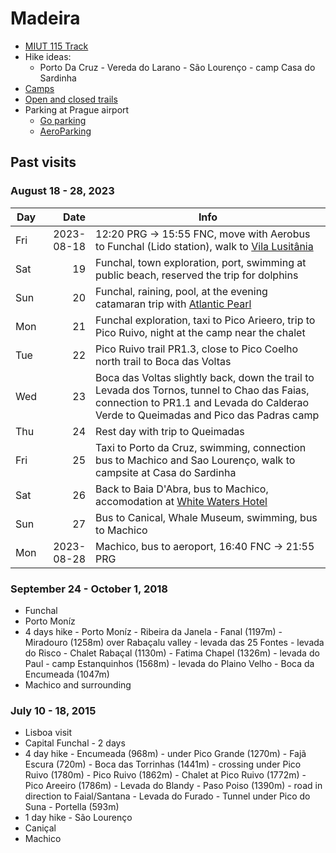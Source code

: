# Madeira

 - [MIUT 115 Track](https://www.miutmadeira.com/en/race/115-course)
 - Hike ideas: 
   - Porto Da Cruz - Vereda do Larano - São Lourenço - camp Casa do Sardinha
 - [Camps](https://www.madeiracamping.com/)
 - [Open and closed trails](https://visitmadeira.com/media/rcradgkh/percursos-pedestres-recomendados.pdf)
 - Parking at Prague airport
   - [Go parking](https://www.goparking.cz/parkovani/)
   - [AeroParking](https://www.prg.aero/parkovani#dny)

## Past visits

### August 18 - 28, 2023

| Day |       Date | Info                                                                                                                                                                                 |
| --- | ---------: | ------------------------------------------------------------------------------------------------------------------------------------------------------------------------------------ |
| Fri | 2023-08-18 | 12:20 PRG -> 15:55 FNC, move with Aerobus to Funchal (Lido station), walk to [Vila Lusitânia][1]                                                                                     |
| Sat |         19 | Funchal, town exploration, port, swimming at public beach, reserved the trip for dolphins                                                                                            |
| Sun |         20 | Funchal, raining, pool, at the evening catamaran trip with [Atlantic Pearl][2]                                                                                                       |
| Mon |         21 | Funchal exploration, taxi to Pico Arieero, trip to Pico Ruivo, night at the camp near the chalet                                                                                     |
| Tue |         22 | Pico Ruivo trail PR1.3, close to Pico Coelho north trail to Boca das Voltas                                                                                                          |
| Wed |         23 | Boca das Voltas slightly back, down the trail to Levada dos Tornos, tunnel to Chao das Faias, connection to PR1.1 and Levada do Calderao Verde to Queimadas and Pico das Padras camp |
| Thu |         24 | Rest day with trip to Queimadas                                                                                                                                                      |
| Fri |         25 | Taxi to Porto da Cruz, swimming, connection bus to Machico and Sao Lourenço, walk to campsite at Casa do Sardinha                                                                    |
| Sat |         26 | Back to Baia D'Abra, bus to Machico, accomodation at [White Waters Hotel][3]                                                                                                         |
| Sun |         27 | Bus to Canical, Whale Museum, swimming, bus to Machico                                                                                                                               |
| Mon | 2023-08-28 | Machico, bus to aeroport, 16:40 FNC -> 21:55 PRG                                                                                                                                     |

### September 24 - October 1, 2018

 - Funchal
 - Porto Moníz
 - 4 days hike - Porto Moníz - Ribeira da Janela - Fanal (1197m) - Miradouro (1258m) over Rabaçalu valley - levada das 25 Fontes - levada do Risco - Chalet Rabaçal (1130m) - Fatima Chapel (1326m) - levada do Paul - camp Estanquinhos (1568m) - levada do Plaino Velho - Boca da Encumeada (1047m)
 - Machico and surrounding

### July 10 - 18, 2015

 - Lisboa visit
 - Capital Funchal - 2 days
 - 4 day hike - Encumeada (968m) - under Pico Grande (1270m) - Fajã Escura (720m) - Boca das Torrinhas (1441m) - crossing under Pico Ruivo (1780m) - Pico Ruivo (1862m) - Chalet at Pico Ruivo (1772m) - Pico Areeiro (1786m) - Levada do Blandy - Paso Poiso (1390m) - road in direction to Faial/Santana - Levada do Furado - Tunnel under Pico do Suna - Portella (593m)
 - 1 day hike - São Lourenço
 - Caniçal
 - Machico


[1]: https://www.booking.com/hotel/pt/guesthouse-vila-lusitania.html
[2]: https://atlanticpearl-catamaran.com/tours/
[3]: http://www.hotelwhitewaters.com/

